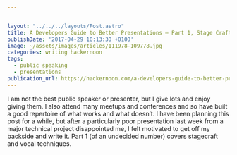 ```yaml
---


layout: "../../../layouts/Post.astro"
title: A Developers Guide to Better Presentations — Part 1, Stage Craft
publishDate: '2017-04-29 10:13:30 +0100'
image: ~/assets/images/articles/111978-109778.jpg
categories: writing hackernoon
tags:
  - public speaking
  - presentations
publication_url: https://hackernoon.com/a-developers-guide-to-better-presentations-part-1-stage-craft-36e75853656c
---
```


I am not the best public speaker or presenter, but I give lots and enjoy giving them. I also attend many meetups and conferences and so have built a good repertoire of what works and what doesn’t. I have been planning this post for a while, but after a particularly poor presentation last week from a major technical project disappointed me, I felt motivated to get off my backside and write it. Part 1 (of an undecided number) covers stagecraft and vocal techniques.
